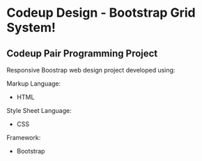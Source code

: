 # Codeup Design - Bootstrap Grid System!
## Codeup Pair Programming Project

Responsive Boostrap web design project developed using:

Markup Language:
- HTML

Style Sheet Language:
- CSS

Framework:
- Bootstrap
